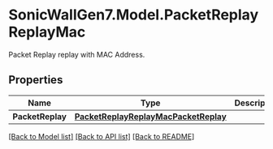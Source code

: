 # SonicWallGen7.Model.PacketReplayReplayMac
Packet Replay replay with MAC Address.

## Properties

Name | Type | Description | Notes
------------ | ------------- | ------------- | -------------
**PacketReplay** | [**PacketReplayReplayMacPacketReplay**](PacketReplayReplayMacPacketReplay.md) |  | [optional] 

[[Back to Model list]](../README.md#documentation-for-models) [[Back to API list]](../README.md#documentation-for-api-endpoints) [[Back to README]](../README.md)

